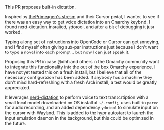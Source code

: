 This PR proposes built-in dictation.

Inspired by [thePrimeagen's stream]() and their Cursor pedal, I wanted to see if there was an easy way to get voice dictation into an Omarchy keybind. I found nerd-dictation, installed, ydotool, and after a bit of debugging it just worked.

Typing a long set of instructions into OpenCode or Cursor can get annoying, and I find myself often giving sub-par instructions just because I don't want to type a novel into each prompt... but now I can just speak it.

Proposing this PR in case @dhh and others in the Omarchy community want to integrate this functionality into the out of the box Omarchy experience. I have not yet tested this on a fresh install, but I believe that all of the necessary configuration has been added. If anybody has a machine they don't mind hard-refreshing with a fresh Arch install, a test would be greatly appreciated. 

It leverages [nerd-dictation](https://github.com/ideasman42/nerd-dictation) to perform voice to text transcrtiption with a small local model downloaded on OS install at `~/.config`, uses built-in `parec` for audio recording, and an added dependency `ydotool` to simulate input on the cursor with Wayland. This is added to the hypr autostart to launch the input emulation daemon in the background, but this could be optimized in the future.


